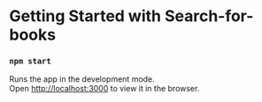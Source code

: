 # Getting Started with Search-for-books





### `npm start`

Runs the app in the development mode.\
Open [http://localhost:3000](http://localhost:3000) to view it in the browser.



